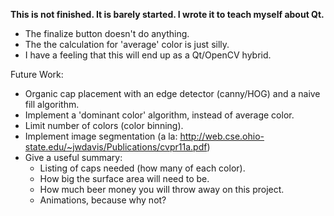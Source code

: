 **This is not finished. It is barely started. I wrote it to teach myself about
Qt.**

 * The finalize button doesn't do anything.
 * The the calculation for 'average' color is just silly.
 * I have a feeling that this will end up as a Qt/OpenCV hybrid.

Future Work:
 * Organic cap placement with an edge detector (canny/HOG) and a naive fill
algorithm.
 * Implement a 'dominant color' algorithm, instead of average color.
 * Limit number of colors (color binning).
 * Implement image segmentation (a la: http://web.cse.ohio-state.edu/~jwdavis/Publications/cvpr11a.pdf)
 * Give a useful summary:
   * Listing of caps needed (how many of each color).
   * How big the surface area will need to be.
   * How much beer money you will throw away on this project.
   * Animations, because why not?

